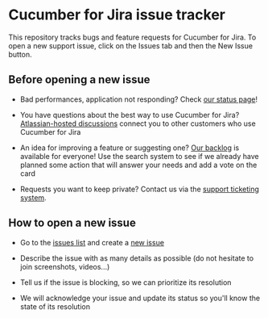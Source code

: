 # Cucumber for Jira issue tracker
This repository tracks bugs and feature requests for Cucumber for Jira. 
To open a new support issue, click on the Issues tab and then the New Issue button.

## Before opening a new issue

* Bad performances, application not responding? Check [our status page](https://cucumberforjira.statuspage.io/)!

* You have questions about the best way to use Cucumber for Jira? [Atlassian-hosted discussions](https://community.atlassian.com/t5/Marketplace-Apps-Integrations/ct-p/atlassian-marketplace) connect you to other customers who use Cucumber for Jira

* An idea for improving a feature or suggesting one? [Our backlog](https://trello.com/b/smQc7tzd/cucumber-for-jira-what-we-are-cooking-up) is available for everyone! Use the search system to see if we already have planned some action that will answer your needs and add a vote on the card

* Requests you want to keep private? Contact us via the [support ticketing system](https://support.smartbear.com/message/?prod=cucumber_for_jira).

## How to open a new issue

* Go to the [issues list](https://github.com/smartbear/cucumber-for-jira-issue-tracker/issues) and create a [new issue](https://github.com/smartbear/cucumber-for-jira-issue-tracker/issues/new)

* Describe the issue with as many details as possible (do not hesitate to join screenshots, videos...)

* Tell us if the issue is blocking, so we can prioritize its resolution 

* We will acknowledge your issue and update its status so you'll know the state of its resolution

